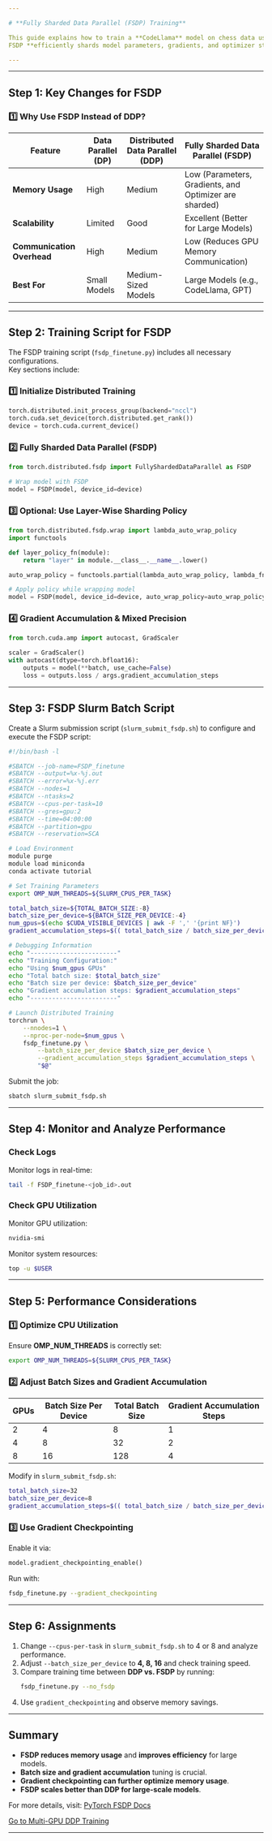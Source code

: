 ```yaml
---

# **Fully Sharded Data Parallel (FSDP) Training**

This guide explains how to train a **CodeLlama** model on chess data using **PyTorch's Fully Sharded Data Parallel (FSDP)** framework.  
FSDP **efficiently shards model parameters, gradients, and optimizer states** across GPUs, **reducing memory usage and improving scalability** compared to Data Parallel (DP) and Distributed Data Parallel (DDP).

---
```

---

## **Step 1: Key Changes for FSDP**

### **1️⃣ Why Use FSDP Instead of DDP?**
| Feature            | Data Parallel (DP) | Distributed Data Parallel (DDP) | Fully Sharded Data Parallel (FSDP) |
|--------------------|-------------------|---------------------------------|------------------------------------|
| **Memory Usage**   | High              | Medium                          | Low (Parameters, Gradients, and Optimizer are sharded) |
| **Scalability**    | Limited           | Good                            | Excellent (Better for Large Models) |
| **Communication Overhead** | High | Medium | Low (Reduces GPU Memory Communication) |
| **Best For**       | Small Models      | Medium-Sized Models             | Large Models (e.g., CodeLlama, GPT) |

---

## **Step 2: Training Script for FSDP**

The FSDP training script (`fsdp_finetune.py`) includes all necessary configurations.  
Key sections include:

### **1️⃣ Initialize Distributed Training**
```python
torch.distributed.init_process_group(backend="nccl")
torch.cuda.set_device(torch.distributed.get_rank())
device = torch.cuda.current_device()
```

### **2️⃣ Fully Sharded Data Parallel (FSDP)**
```python
from torch.distributed.fsdp import FullyShardedDataParallel as FSDP

# Wrap model with FSDP
model = FSDP(model, device_id=device)
```

### **3️⃣ Optional: Use Layer-Wise Sharding Policy**
```python
from torch.distributed.fsdp.wrap import lambda_auto_wrap_policy
import functools

def layer_policy_fn(module):
    return "layer" in module.__class__.__name__.lower()

auto_wrap_policy = functools.partial(lambda_auto_wrap_policy, lambda_fn=layer_policy_fn)

# Apply policy while wrapping model
model = FSDP(model, device_id=device, auto_wrap_policy=auto_wrap_policy)
```

### **4️⃣ Gradient Accumulation & Mixed Precision**
```python
from torch.cuda.amp import autocast, GradScaler

scaler = GradScaler()
with autocast(dtype=torch.bfloat16):
    outputs = model(**batch, use_cache=False)
    loss = outputs.loss / args.gradient_accumulation_steps
```

---

## **Step 3: FSDP Slurm Batch Script**

Create a Slurm submission script (`slurm_submit_fsdp.sh`) to configure and execute the FSDP script:

```bash
#!/bin/bash -l

#SBATCH --job-name=FSDP_finetune  
#SBATCH --output=%x-%j.out             
#SBATCH --error=%x-%j.err              
#SBATCH --nodes=1                      
#SBATCH --ntasks=2                     
#SBATCH --cpus-per-task=10             
#SBATCH --gres=gpu:2                   
#SBATCH --time=04:00:00                
#SBATCH --partition=gpu                
#SBATCH --reservation=SCA              

# Load Environment
module purge
module load miniconda
conda activate tutorial  

# Set Training Parameters
export OMP_NUM_THREADS=${SLURM_CPUS_PER_TASK}

total_batch_size=${TOTAL_BATCH_SIZE:-8}
batch_size_per_device=${BATCH_SIZE_PER_DEVICE:-4}
num_gpus=$(echo $CUDA_VISIBLE_DEVICES | awk -F ',' '{print NF}')
gradient_accumulation_steps=$(( total_batch_size / batch_size_per_device / num_gpus ))

# Debugging Information
echo "------------------------"
echo "Training Configuration:"
echo "Using $num_gpus GPUs"
echo "Total batch size: $total_batch_size"
echo "Batch size per device: $batch_size_per_device"
echo "Gradient accumulation steps: $gradient_accumulation_steps"
echo "------------------------"

# Launch Distributed Training
torchrun \
    --nnodes=1 \
    --nproc-per-node=$num_gpus \
    fsdp_finetune.py \
        --batch_size_per_device $batch_size_per_device \
        --gradient_accumulation_steps $gradient_accumulation_steps \
        "$@"
```

Submit the job:
```bash
sbatch slurm_submit_fsdp.sh
```

---

## **Step 4: Monitor and Analyze Performance**

### **Check Logs**
Monitor logs in real-time:
```bash
tail -f FSDP_finetune-<job_id>.out
```

### **Check GPU Utilization**
Monitor GPU utilization:
```bash
nvidia-smi
```

Monitor system resources:
```bash
top -u $USER
```

---

## **Step 5: Performance Considerations**
### **1️⃣ Optimize CPU Utilization**
Ensure **OMP_NUM_THREADS** is correctly set:
```bash
export OMP_NUM_THREADS=${SLURM_CPUS_PER_TASK}
```

### **2️⃣ Adjust Batch Sizes and Gradient Accumulation**
| GPUs | Batch Size Per Device | Total Batch Size | Gradient Accumulation Steps |
|------|----------------------|-----------------|--------------------------|
| 2    | 4                    | 8               | 1                        |
| 4    | 8                    | 32              | 2                        |
| 8    | 16                   | 128             | 4                        |

Modify in `slurm_submit_fsdp.sh`:
```bash
total_batch_size=32
batch_size_per_device=8
gradient_accumulation_steps=$(( total_batch_size / batch_size_per_device / num_gpus ))
```

### **3️⃣ Use Gradient Checkpointing**
Enable it via:
```python
model.gradient_checkpointing_enable()
```
Run with:
```bash
fsdp_finetune.py --gradient_checkpointing
```

---

## **Step 6: Assignments**
1. Change `--cpus-per-task` in `slurm_submit_fsdp.sh` to 4 or 8 and analyze performance.
2. Adjust `--batch_size_per_device` to **4, 8, 16** and check training speed.
3. Compare training time between **DDP vs. FSDP** by running:
   ```bash
   fsdp_finetune.py --no_fsdp
   ```
4. Use `gradient_checkpointing` and observe memory savings.

---

## **Summary**
- **FSDP reduces memory usage** and **improves efficiency** for large models.
- **Batch size and gradient accumulation** tuning is crucial.
- **Gradient checkpointing can further optimize memory usage**.
- **FSDP scales better than DDP for large-scale models**.

For more details, visit: [PyTorch FSDP Docs](https://pytorch.org/docs/stable/fsdp.html)

[Go to Multi-GPU DDP Training](../04_multigpu_ddp_training/)

---
